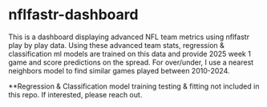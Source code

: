 # nflfastr-dashboard
This is a dashboard displaying advanced NFL team metrics using nflfastr play by play data. Using these advanced team stats, regression & classification ml models are trained on this data and provide 2025 week 1 game and score predictions on the spread. For over/under, I use a nearest neighbors model to find similar games played between 2010-2024.


**Regression & Classification model training testing & fitting not included in this repo. If interested, please reach out.
